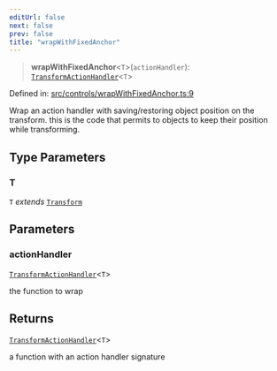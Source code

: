 ```yaml
---
editUrl: false
next: false
prev: false
title: "wrapWithFixedAnchor"
---
```


> **wrapWithFixedAnchor**\<`T`\>(`actionHandler`): [`TransformActionHandler`](/api/type-aliases/transformactionhandler/)\<`T`\>

Defined in: [src/controls/wrapWithFixedAnchor.ts:9](https://github.com/fabricjs/fabric.js/blob/fea1b29b7495d9634e300bd4bfa43de097745805/src/controls/wrapWithFixedAnchor.ts#L9)

Wrap an action handler with saving/restoring object position on the transform.
this is the code that permits to objects to keep their position while transforming.

## Type Parameters

### T

`T` *extends* [`Transform`](/api/type-aliases/transform/)

## Parameters

### actionHandler

[`TransformActionHandler`](/api/type-aliases/transformactionhandler/)\<`T`\>

the function to wrap

## Returns

[`TransformActionHandler`](/api/type-aliases/transformactionhandler/)\<`T`\>

a function with an action handler signature

